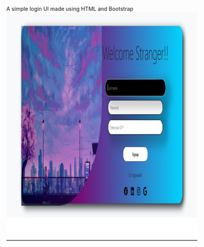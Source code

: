 A simple login UI made using HTML and Bootstrap
<img src="bootstrap.png" alt="login_page" width="500" height="600">
